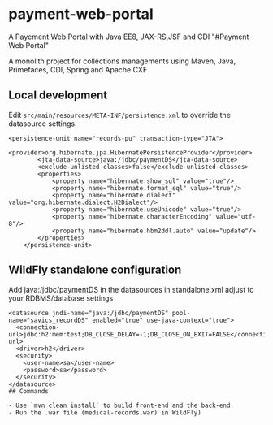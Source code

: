 # payment-web-portal
A Payement Web Portal with Java EE8, JAX-RS,JSF and CDI
"#Payment Web Portal" 

A monolith project for collections managements using Maven, Java, Primefaces, CDI, Spring and Apache CXF

## Local development

Edit `src/main/resources/META-INF/persistence.xml` to override the datasource settings.

```datasource settings
<persistence-unit name="records-pu" transaction-type="JTA">
        <provider>org.hibernate.jpa.HibernatePersistenceProvider</provider>
        <jta-data-source>java:/jdbc/paymentDS</jta-data-source>
        <exclude-unlisted-classes>false</exclude-unlisted-classes>
        <properties>
            <property name="hibernate.show_sql" value="true"/>
            <property name="hibernate.format_sql" value="true"/>
            <property name="hibernate.dialect" value="org.hibernate.dialect.H2Dialect"/>
            <property name="hibernate.useUnicode" value="true"/>
            <property name="hibernate.characterEncoding" value="utf-8"/>
            <property name="hibernate.hbm2ddl.auto" value="update"/>
        </properties>
    </persistence-unit>
```
## WildFly standalone configuration

Add java:/jdbc/paymentDS in the datasources in standalone.xml  adjust to your RDBMS/database settings

``` RDBMS/Database settings
<datasource jndi-name="java:/jdbc/paymentDS" pool-name="savics_recordDS" enabled="true" use-java-context="true">
  <connection-url>jdbc:h2:mem:test;DB_CLOSE_DELAY=-1;DB_CLOSE_ON_EXIT=FALSE</connection-url>
  <driver>h2</driver>
  <security>
    <user-name>sa</user-name>
    <password>sa</password>
  </security>
</datasource>      
## Commands

- Use `mvn clean install` to build front-end and the back-end
- Run the .war file (medical-records.war) in WildFly)

